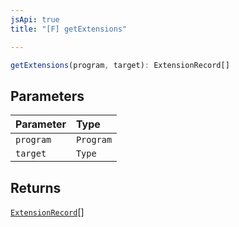 ```yaml
---
jsApi: true
title: "[F] getExtensions"

---
```

```ts
getExtensions(program, target): ExtensionRecord[]
```

## Parameters

| Parameter | Type |
| :------ | :------ |
| `program` | `Program` |
| `target` | `Type` |

## Returns

[`ExtensionRecord`](Interface.ExtensionRecord.md)[]
